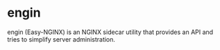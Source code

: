 # engin
engin (Easy-NGINX) is an NGINX sidecar utility that provides an API and tries to simplify server administration.
